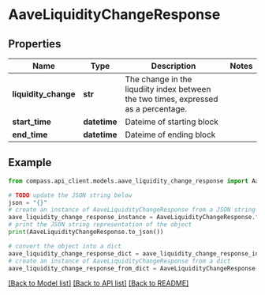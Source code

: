 # AaveLiquidityChangeResponse


## Properties

Name | Type | Description | Notes
------------ | ------------- | ------------- | -------------
**liquidity_change** | **str** | The change in the liqudiity index between the two times, expressed as a percentage. | 
**start_time** | **datetime** | Dateime of starting block | 
**end_time** | **datetime** | Dateime of ending block | 

## Example

```python
from compass.api_client.models.aave_liquidity_change_response import AaveLiquidityChangeResponse

# TODO update the JSON string below
json = "{}"
# create an instance of AaveLiquidityChangeResponse from a JSON string
aave_liquidity_change_response_instance = AaveLiquidityChangeResponse.from_json(json)
# print the JSON string representation of the object
print(AaveLiquidityChangeResponse.to_json())

# convert the object into a dict
aave_liquidity_change_response_dict = aave_liquidity_change_response_instance.to_dict()
# create an instance of AaveLiquidityChangeResponse from a dict
aave_liquidity_change_response_from_dict = AaveLiquidityChangeResponse.from_dict(aave_liquidity_change_response_dict)
```
[[Back to Model list]](../README.md#documentation-for-models) [[Back to API list]](../README.md#documentation-for-api-endpoints) [[Back to README]](../README.md)


